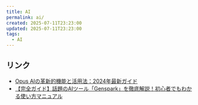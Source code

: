 ```yaml
---
title: AI
permalink: ai/
created: 2025-07-11T23:23:00
updated: 2025-07-11T23:23:00
tags:
  - AI
---
```

## リンク
- [Opus AIの革新的機能と活用法：2024年最新ガイド](https://ainow.jp/opus-ai/)
- [【完全ガイド】話題のAIツール「Genspark」を徹底解説！初心者でもわかる使い方マニュアル](https://qiita.com/shimada_g/items/ade84b985913c6721876)

　　